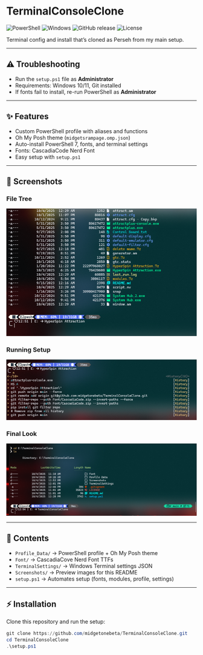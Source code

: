 # TerminalConsoleClone

![PowerShell](https://img.shields.io/badge/PowerShell-7+-blue.svg)
![Windows](https://img.shields.io/badge/Windows-10%2F11-lightgrey.svg)
![GitHub release](https://img.shields.io/github/v/release/midgetonebeta/TerminalConsoleClone)
![License](https://img.shields.io/github/license/midgetonebeta/TerminalConsoleClone)

Terminal config and install that’s cloned as Perseh from my main setup.

---

## ⚠️ Troubleshooting

- Run the `setup.ps1` file as **Administrator**
- Requirements: Windows 10/11, Git installed
- If fonts fail to install, re-run PowerShell as **Administrator**

---

## ✨ Features

- Custom PowerShell profile with aliases and functions
- Oh My Posh theme (`midgetsrampage.omp.json`)
- Auto-install PowerShell 7, fonts, and terminal settings
- Fonts: CascadiaCode Nerd Font
- Easy setup with `setup.ps1`

---

## 📸 Screenshots

### File Tree

![File Tree](Screenshots/Screenshot.png)

### Running Setup

![Running Setup](Screenshots/Screenshot_1.png)

### Final Look

![Final Look](Screenshots/Screenshot_3.png)

---

## 📂 Contents

- `Profile_Data/` → PowerShell profile + Oh My Posh theme
- `Font/` → CascadiaCove Nerd Font TTFs
- `TerminalSettings/` → Windows Terminal settings JSON
- `Screenshots/` → Preview images for this README
- `setup.ps1` → Automates setup (fonts, modules, profile, settings)

---

## ⚡ Installation

Clone this repository and run the setup:

```powershell
git clone https://github.com/midgetonebeta/TerminalConsoleClone.git
cd TerminalConsoleClone
.\setup.ps1
```

